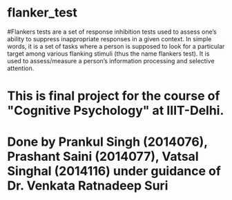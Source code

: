 # flanker_test

#Flankers tests are a set of response inhibition tests used to assess one’s ability to suppress inappropriate responses in a given context. In simple words, it is a set of tasks where a person is supposed to look for a particular target among various flanking stimuli (thus the name flankers test). It is used to assess/measure a person’s information processing and selective attention.

# This is final project for the course of "Cognitive Psychology" at IIIT-Delhi.
# Done by Prankul Singh (2014076), Prashant Saini (2014077), Vatsal Singhal (2014116) under guidance of Dr. Venkata Ratnadeep Suri